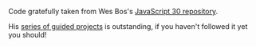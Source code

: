 Code gratefully taken from Wes Bos's [JavaScript 30 repository](https://github.com/wesbos/JavaScript30).  
  
His [series of guided projects](https://javascript30.com) is outstanding, if you haven't followed it yet you should!